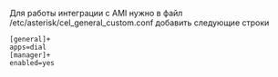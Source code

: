 Для работы интеграции с AMI нужно в файл /etc/asterisk/cel_general_custom.conf добавить следующие строки 

```
[general]+
apps=dial
[manager]+
enabled=yes
```

